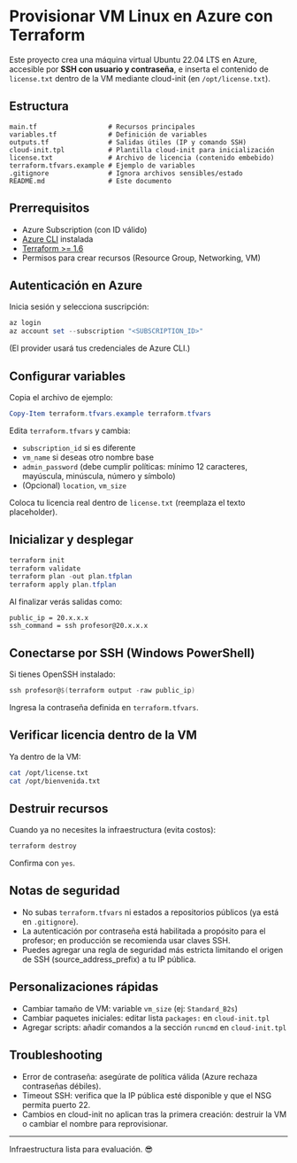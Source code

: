 # Provisionar VM Linux en Azure con Terraform

Este proyecto crea una máquina virtual Ubuntu 22.04 LTS en Azure, accesible por **SSH con usuario y contraseña**, e inserta el contenido de `license.txt` dentro de la VM mediante cloud-init (en `/opt/license.txt`).

## Estructura
```
main.tf                  # Recursos principales
variables.tf             # Definición de variables
outputs.tf               # Salidas útiles (IP y comando SSH)
cloud-init.tpl           # Plantilla cloud-init para inicialización
license.txt              # Archivo de licencia (contenido embebido)
terraform.tfvars.example # Ejemplo de variables
.gitignore               # Ignora archivos sensibles/estado
README.md                # Este documento
```

## Prerrequisitos
- Azure Subscription (con ID válido)
- [Azure CLI](https://learn.microsoft.com/cli/azure/install-azure-cli) instalada
- [Terraform >= 1.6](https://developer.hashicorp.com/terraform/downloads)
- Permisos para crear recursos (Resource Group, Networking, VM)

## Autenticación en Azure
Inicia sesión y selecciona suscripción:
```powershell
az login
az account set --subscription "<SUBSCRIPTION_ID>"
```
(El provider usará tus credenciales de Azure CLI.)

## Configurar variables
Copia el archivo de ejemplo:
```powershell
Copy-Item terraform.tfvars.example terraform.tfvars
```
Edita `terraform.tfvars` y cambia:
- `subscription_id` si es diferente
- `vm_name` si deseas otro nombre base
- `admin_password` (debe cumplir políticas: mínimo 12 caracteres, mayúscula, minúscula, número y símbolo)
- (Opcional) `location`, `vm_size`

Coloca tu licencia real dentro de `license.txt` (reemplaza el texto placeholder).

## Inicializar y desplegar
```powershell
terraform init
terraform validate
terraform plan -out plan.tfplan
terraform apply plan.tfplan
```
Al finalizar verás salidas como:
```
public_ip = 20.x.x.x
ssh_command = ssh profesor@20.x.x.x
```

## Conectarse por SSH (Windows PowerShell)
Si tienes OpenSSH instalado:
```powershell
ssh profesor@$(terraform output -raw public_ip)
```
Ingresa la contraseña definida en `terraform.tfvars`.

## Verificar licencia dentro de la VM
Ya dentro de la VM:
```bash
cat /opt/license.txt
cat /opt/bienvenida.txt
```

## Destruir recursos
Cuando ya no necesites la infraestructura (evita costos):
```powershell
terraform destroy
```
Confirma con `yes`.

## Notas de seguridad
- No subas `terraform.tfvars` ni estados a repositorios públicos (ya está en `.gitignore`).
- La autenticación por contraseña está habilitada a propósito para el profesor; en producción se recomienda usar claves SSH.
- Puedes agregar una regla de seguridad más estricta limitando el origen de SSH (source_address_prefix) a tu IP pública.

## Personalizaciones rápidas
- Cambiar tamaño de VM: variable `vm_size` (ej: `Standard_B2s`)
- Cambiar paquetes iniciales: editar lista `packages:` en `cloud-init.tpl`
- Agregar scripts: añadir comandos a la sección `runcmd` en `cloud-init.tpl`

## Troubleshooting
- Error de contraseña: asegúrate de política válida (Azure rechaza contraseñas débiles).
- Timeout SSH: verifica que la IP pública esté disponible y que el NSG permita puerto 22.
- Cambios en cloud-init no aplican tras la primera creación: destruir la VM o cambiar el nombre para reprovisionar.

---
Infraestructura lista para evaluación. 😎
